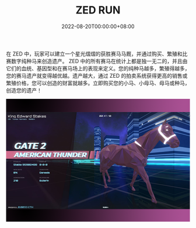 ﻿---
title: "ZED RUN"
description: "与数字赛马比赛并创造您的遗产！"
date: 2022-08-20T00:00:00+08:00
lastmod: 2022-08-20T00:00:00+08:00
draft: false
authors: [“boogArno”]
featuredImage: "zed-run.png"
tags: ["NFT Games","ZED RUN"]
categories: ["nfts"]
nfts: ["NFT Games"]
blockchain: "Polygon"
website: "https://zed.run/"
twitter: "https://twitter.com/zed_run"
discord: "https://discordapp.com/invite/sNgA5Zu"
telegram: "https://t.me/runzedrun"
github: ""
youtube: "https://www.youtube.com/channel/UCJ8lTFHpvsT2pJHaZk8942Q"
twitch: ""
facebook: ""
instagram: "https://www.instagram.com/zed.run/"
reddit: "https://www.reddit.com/r/zed_run"
medium: "https://medium.com/@zed_run"
steam: ""
gitbook: ""
googleplay: ""
appstore: ""
status: "Live"
weight: 
lightgallery: true
toc: true
pinned: false
recommend: false
recommend1: false
---
在 ZED 中，玩家可以建立一个星光熠熠的获胜赛马马厩，并通过购买、繁殖和比赛数字纯种马来创造遗产。 ZED 中的所有赛马在统计上都是独一无二的，并且由它们的血统、基因型和在赛马场上的表现来定义。您的纯种马越多，繁殖得越多，您的赛马遗产就变得越优越。遗产越大，通过 ZED 的拍卖系统获得更高的销售或繁殖价格，您可以创造的财富就越多。立即购买您的小马、小母马、母马或种马，创造您的遗产！

![zedrun-dapp-games-matic-image1_ce9efef1a9a2c6ec5de555af535bdf67](zedrun-dapp-games-matic-image1_ce9efef1a9a2c6ec5de555af535bdf67.png)